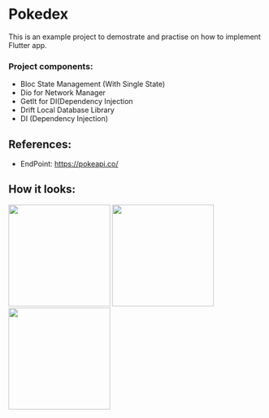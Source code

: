 # Pokedex

This is an example project to demostrate and practise on how to implement Flutter app.

### Project components:
  * Bloc State Management (With Single State)
  * Dio for Network Manager
  * GetIt for DI(Dependency Injection
  * Drift Local Database Library
  * DI (Dependency Injection)

## References:
 * EndPoint: https://pokeapi.co/
## How it looks: 
<img src="https://github.com/r1n1os/pokedex/assets/32699540/40cb8d40-236c-4b93-a6e8-b2a097398354" width="200">
<img src="https://github.com/r1n1os/pokedex/assets/32699540/a33fe367-94a9-4815-a5f7-d57449918ae5" width="200">
<img src="https://github.com/r1n1os/pokedex/assets/32699540/4c20ef0e-e458-4a33-93ca-45c4cd79fabf" width="200">

